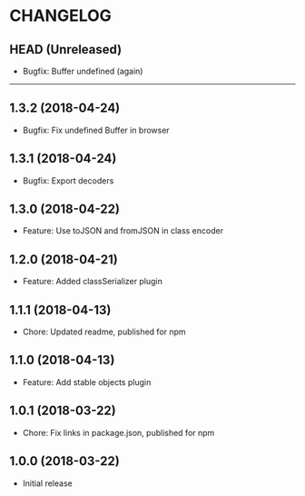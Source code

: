CHANGELOG
=========

## HEAD (Unreleased)
* Bugfix: Buffer undefined (again)

--------------------

## 1.3.2 (2018-04-24)
* Bugfix: Fix undefined Buffer in browser

## 1.3.1 (2018-04-24)
* Bugfix: Export decoders

## 1.3.0 (2018-04-22)
* Feature: Use toJSON and fromJSON in class encoder

## 1.2.0 (2018-04-21)
* Feature: Added classSerializer plugin

## 1.1.1 (2018-04-13)
* Chore: Updated readme, published for npm

## 1.1.0 (2018-04-13)
* Feature: Add stable objects plugin

## 1.0.1 (2018-03-22)
* Chore: Fix links in package.json, published for npm

## 1.0.0 (2018-03-22)
* Initial release

